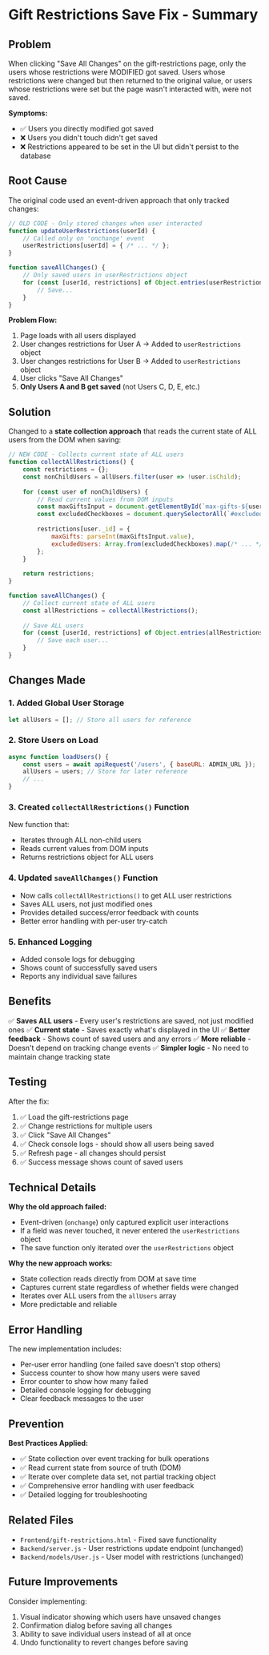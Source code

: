 # Gift Restrictions Save Fix - Summary

## Problem
When clicking "Save All Changes" on the gift-restrictions page, only the users whose restrictions were MODIFIED got saved. Users whose restrictions were changed but then returned to the original value, or users whose restrictions were set but the page wasn't interacted with, were not saved.

**Symptoms:**
- ✅ Users you directly modified got saved
- ❌ Users you didn't touch didn't get saved
- ❌ Restrictions appeared to be set in the UI but didn't persist to the database

## Root Cause

The original code used an event-driven approach that only tracked changes:

```javascript
// OLD CODE - Only stored changes when user interacted
function updateUserRestrictions(userId) {
    // Called only on 'onchange' event
    userRestrictions[userId] = { /* ... */ };
}

function saveAllChanges() {
    // Only saved users in userRestrictions object
    for (const [userId, restrictions] of Object.entries(userRestrictions)) {
        // Save...
    }
}
```

**Problem Flow:**
1. Page loads with all users displayed
2. User changes restrictions for User A → Added to `userRestrictions` object
3. User changes restrictions for User B → Added to `userRestrictions` object
4. User clicks "Save All Changes"
5. **Only Users A and B get saved** (not Users C, D, E, etc.)

## Solution

Changed to a **state collection approach** that reads the current state of ALL users from the DOM when saving:

```javascript
// NEW CODE - Collects current state of ALL users
function collectAllRestrictions() {
    const restrictions = {};
    const nonChildUsers = allUsers.filter(user => !user.isChild);
    
    for (const user of nonChildUsers) {
        // Read current values from DOM inputs
        const maxGiftsInput = document.getElementById(`max-gifts-${user._id}`);
        const excludedCheckboxes = document.querySelectorAll(`#excluded-list-${user._id} input:checked`);
        
        restrictions[user._id] = {
            maxGifts: parseInt(maxGiftsInput.value),
            excludedUsers: Array.from(excludedCheckboxes).map(/* ... */),
        };
    }
    
    return restrictions;
}

function saveAllChanges() {
    // Collect current state of ALL users
    const allRestrictions = collectAllRestrictions();
    
    // Save ALL users
    for (const [userId, restrictions] of Object.entries(allRestrictions)) {
        // Save each user...
    }
}
```

## Changes Made

### 1. Added Global User Storage
```javascript
let allUsers = []; // Store all users for reference
```

### 2. Store Users on Load
```javascript
async function loadUsers() {
    const users = await apiRequest('/users', { baseURL: ADMIN_URL });
    allUsers = users; // Store for later reference
    // ...
}
```

### 3. Created `collectAllRestrictions()` Function
New function that:
- Iterates through ALL non-child users
- Reads current values from DOM inputs
- Returns restrictions object for ALL users

### 4. Updated `saveAllChanges()` Function
- Now calls `collectAllRestrictions()` to get ALL user restrictions
- Saves ALL users, not just modified ones
- Provides detailed success/error feedback with counts
- Better error handling with per-user try-catch

### 5. Enhanced Logging
- Added console logs for debugging
- Shows count of successfully saved users
- Reports any individual save failures

## Benefits

✅ **Saves ALL users** - Every user's restrictions are saved, not just modified ones
✅ **Current state** - Saves exactly what's displayed in the UI
✅ **Better feedback** - Shows count of saved users and any errors
✅ **More reliable** - Doesn't depend on tracking change events
✅ **Simpler logic** - No need to maintain change tracking state

## Testing

After the fix:
1. ✅ Load the gift-restrictions page
2. ✅ Change restrictions for multiple users
3. ✅ Click "Save All Changes"
4. ✅ Check console logs - should show all users being saved
5. ✅ Refresh page - all changes should persist
6. ✅ Success message shows count of saved users

## Technical Details

**Why the old approach failed:**
- Event-driven (`onchange`) only captured explicit user interactions
- If a field was never touched, it never entered the `userRestrictions` object
- The save function only iterated over the `userRestrictions` object

**Why the new approach works:**
- State collection reads directly from DOM at save time
- Captures current state regardless of whether fields were changed
- Iterates over ALL users from the `allUsers` array
- More predictable and reliable

## Error Handling

The new implementation includes:
- Per-user error handling (one failed save doesn't stop others)
- Success counter to show how many users were saved
- Error counter to show how many failed
- Detailed console logging for debugging
- Clear feedback messages to the user

## Prevention

**Best Practices Applied:**
- ✅ State collection over event tracking for bulk operations
- ✅ Read current state from source of truth (DOM)
- ✅ Iterate over complete data set, not partial tracking object
- ✅ Comprehensive error handling with user feedback
- ✅ Detailed logging for troubleshooting

## Related Files

- `Frontend/gift-restrictions.html` - Fixed save functionality
- `Backend/server.js` - User restrictions update endpoint (unchanged)
- `Backend/models/User.js` - User model with restrictions (unchanged)

## Future Improvements

Consider implementing:
1. Visual indicator showing which users have unsaved changes
2. Confirmation dialog before saving all changes
3. Ability to save individual users instead of all at once
4. Undo functionality to revert changes before saving
